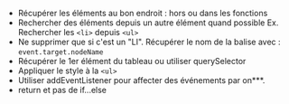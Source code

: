 * Récupérer les éléments au bon endroit : hors ou dans les fonctions
* Rechercher des éléments depuis un autre élément quand possible
  Ex. Rechercher les `<li>` depuis `<ul>`
* Ne supprimer que si c'est un "LI".
  Récupérer le nom de la balise avec : `event.target.nodeName`
* Récupérer le 1er élément du tableau ou utiliser querySelector
* Appliquer le style à la `<ul>` 
* Utiliser addEventListener pour affecter des événements par on***.
* return et pas de if...else